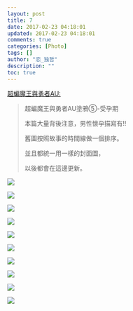 ```yaml
---
layout: post
title: 7
date: 2017-02-23 04:18:01
updated: 2017-02-23 04:18:01
comments: true
categories: [Photo]
tags: []
author: "恋_独哲"
description: ""
toc: true
---
```


<p reblogfrom="reblogfrom"  ><a target="_blank" href="http://superbatdemogorgonandthebrave.lofter.com/post/1eb6db1d_e5ed0fe"  >超蝙魔王與勇者AU:</a></p> 
<blockquote> 
 <p>超蝙魔王與勇者AU塗鴉⑤-受孕期</p> 
 <p>本篇大量背後注意，男性懷孕描寫有!!</p> 
 <p>舊圖按照故事的時間線做一個排序。</p> 
 <p>並且都統一用一樣的封面圖，</p> 
 <p>以後都會在這邊更新。</p> 
</blockquote>

![](https://raw.githubusercontent.com/alicewish/maple50821/master/img_YW5MWVN1NEpoZFZ4cGZIQ1VWN1VuelVTU2o2RFlvZUx4OGhza3hoaEEzUkkxa0tpQm5NMUhRPT0.jpg)

![](https://raw.githubusercontent.com/alicewish/maple50821/master/img_YW5MWVN1NEpoZFZ4cGZIQ1VWN1VuemIxQnpmdVdQNGc3VFc1ZVlZYmUrVDJzaEZ1bkpBVmxBPT0.jpg)

![](https://raw.githubusercontent.com/alicewish/maple50821/master/img_YW5MWVN1NEpoZFZ4cGZIQ1VWN1VuOFk2MGVoNGI1MEJiSEJIeXdmVWpIMHpaWG5hQ0JSV3FnPT0.jpg)

![](https://raw.githubusercontent.com/alicewish/maple50821/master/img_YW5MWVN1NEpoZFZ4cGZIQ1VWN1VuNnp2SkFzYzFhcFZmeE1FTWw5WUZ3TWR4ZUd6eGMrTjhnPT0.jpg)

![](https://raw.githubusercontent.com/alicewish/maple50821/master/img_YW5MWVN1NEpoZFZ4cGZIQ1VWN1VuNXJGcXNBZ09yNDV3OXp5RGZDSkV6NW9WQ1NBT0JaVEpBPT0.jpg)

![](https://raw.githubusercontent.com/alicewish/maple50821/master/img_YW5MWVN1NEpoZFZ4cGZIQ1VWN1VuMG1NQTY0ZE15UTkzUFI3Ynk0NGozRmlUY2YrS202T053PT0.jpg)

![](https://raw.githubusercontent.com/alicewish/maple50821/master/img_YW5MWVN1NEpoZFZ4cGZIQ1VWN1VuL0YxK2JtZHJ5UllhaWI5R3dhbWVydDF4UnFBUk53NHNBPT0.jpg)

![](https://raw.githubusercontent.com/alicewish/maple50821/master/img_YW5MWVN1NEpoZFZ4cGZIQ1VWN1VuNGlmQ2N0TEhkL0VFa29LT3plWk0wUU1UZ2JLMC96MTRBPT0.jpg)

![](https://raw.githubusercontent.com/alicewish/maple50821/master/img_YW5MWVN1NEpoZFZ4cGZIQ1VWN1VuN1l1U3lYSzdGZHFtTjJuekQwTWtNTVJzUktDUnZGZWtBPT0.jpg)

![](https://raw.githubusercontent.com/alicewish/maple50821/master/img_YW5MWVN1NEpoZFZ4cGZIQ1VWN1VuNzRUOEN3bG1yMk5CaEJuNFhUaUl3ekJJOEVoRjUramFRPT0.jpg)